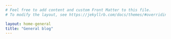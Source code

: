 ```yaml
---
# Feel free to add content and custom Front Matter to this file.
# To modify the layout, see https://jekyllrb.com/docs/themes/#overriding-theme-defaults

layout: home-general
title: "General blog"
---
```




